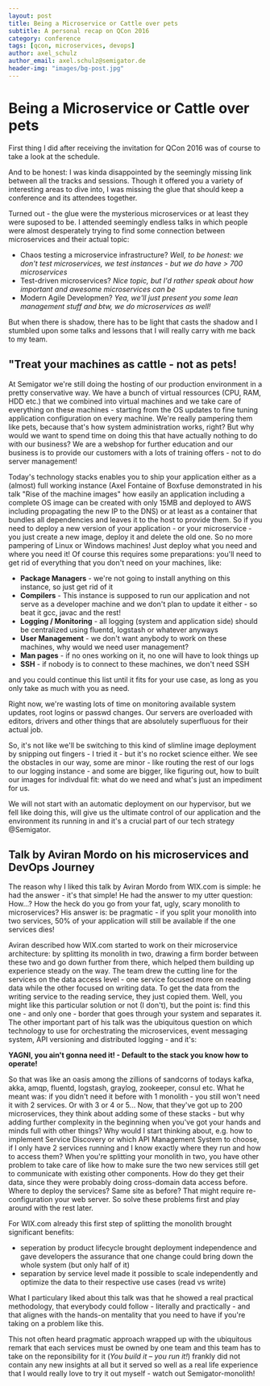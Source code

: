 ```yaml
---
layout: post
title: Being a Microservice or Cattle over pets
subtitle: A personal recap on QCon 2016
category: conference
tags: [qcon, microservices, devops]
author: axel_schulz
author_email: axel.schulz@semigator.de
header-img: "images/bg-post.jpg"
---
```


# Being a Microservice or Cattle over pets

First thing I did after receiving the invitation for QCon 2016 was of course to take a look at the schedule.

And to be honest: I was kinda disappointed by the seemingly missing link between all the tracks and sessions. Though it offered you a variety of interesting areas to dive into, I was missing the glue that should keep a conference and its attendees together.

Turned out - the glue were the mysterious microservices or at least they were suposed to be. I attended seemingly endless talks in which people were almost desperately trying to find some connection between microservices and their actual topic:

* Chaos testing a microservice infrastructure? _Well, to be honest: we don't test microservices, we test instances - but we do have > 700 microservices_
* Test-driven microservices? _Nice topic, but I'd rather speak about how important and awesome microservices can be_
* Modern Agile Developmen? _Yea, we'll just present you some lean management stuff and btw, we do microservices as well!_

But when there is shadow, there has to be light that casts the shadow and I stumbled upon some talks and lessons that I will really carry with me back to my team.

## "Treat your machines as cattle - not as pets!
At Semigator we're still doing the hosting of our production environment in a pretty conservative way. We have a bunch of virtual ressources (CPU, RAM, HDD etc.) that we combined into virtual machines and we take care of everything on these machines - starting from the OS updates to fine tuning application configuration on every machine. We're really pampering them like pets, because that's how system administration works, right? But why would we want to spend time on doing this that have actually nothing to do with our business? We are a webshop for further education and our business is to provide our customers with a lots of training offers - not to do server management!

Today's technology stacks enables you to ship your application either as a (almost) full working instance (Axel Fontaine of Boxfuse demonstrated in his talk "Rise of the machine images" how easily an application including a complete OS image can be created with only 15MB and deployed to AWS including propagating the new IP to the DNS) or at least as a container that bundles all dependencies and leaves it to the host to provide them. So if you need to deploy a new version of your application - or your microservice - you just create a new image, deploy it and delete the old one. So no more pampering of Linux or Windows machines! Just deploy what you need and where you need it! Of course this requires some preparations: you'll need to get rid of everything that you don't need on your machines, like:

* **Package Managers** - we're not going to install anything on this instance, so just get rid of it
* **Compilers** - This instance is supposed to run our application and not serve as a developer machine and we don't plan to update it either - so beat it gcc, javac and the rest!
* **Logging / Monitoring** - all logging (system and application side) should be centralized using fluentd, logstash or whatever anyways  
* **User Management** - we don't want anybody to work on these machines, why would we need user management?
* **Man pages** - if no ones working on it, no one will have to look things up
* **SSH** - if nobody is to connect to these machines, we don't need SSH

and you could continue this list until it fits for your use case, as long as you only take as much with you as need.

Right now, we're wasting lots of time on monitoring available system updates, root logins or passwd changes. Our servers are overloaded with editors, drivers and other things that are absolutely superfluous for their actual job.

So, it's not like we'll be switching to this kind of slimline image deployment by snipping out fingers - I tried it - but it's no rocket science either. We see the obstacles in our way, some are minor - like routing the rest of our logs to our logging instance - and some are bigger, like figuring out, how to built our images for indivdual fit: what do we need and what's just an impediment for us.

We will not start with an automatic deployment on our hypervisor, but we fell like doing this, will give us the ultimate control of our application and the environment its running in and it's a crucial part of our tech strategy @Semigator.

## Talk by Aviran Mordo on his microservices and DevOps Journey
The reason why I liked this talk by Aviran Mordo from WIX.com is simple: he had the answer - it's that simple! He had the answer to my utter question: How...? How the heck do you go from your fat, ugly, scary monolith to microservices? His answer is: be pragmatic - if you split your monolith into two services, 50% of your application will still be available if the one services dies!

Aviran described how WIX.com started to work on their microservice architecture: by splitting its monolith in two, drawing a firm border between these two and go down further from there, which helped them building up experience steady on the way. The team drew the cutting line for the services on the data access level - one service focused more on reading data while the other focused on writing data. To get the data from the writing service to the reading service, they just copied them. Well, you might like this particular solution or not (I don't), but the point is: find this one - and only one - border that goes through your system and separates it. The other important part of his talk was the ubiquitous question on which technology to use for orchestrating the microservices, event messaging system, API versioning and distributed logging - and it's:

**YAGNI, you ain't gonna need it! - Default to the stack you know how to operate!**

So that was like an oasis among the zillions of sandcorns of todays kafka, akka, amqp, fluentd, logstash, graylog, zookeeper, consul etc. What he meant was: if you didn't need it before with 1 monolith - you still won't need it with 2 services. Or with 3 or 4 or 5... Now, that they've got up to 200 microservices, they think about adding some of these stacks - but why adding further complexity in the beginning when you've got your hands and minds full with other things?
Why would I start thinking about, e.g. how to implement Service Discovery or which API Management System to choose, if I only have 2 services running and I know exactly where they run and how to access them?
When you're splitting your monolith in two, you have other problem to take care of like how to make sure the two new services still get to communicate with existing other components. How do they get their data, since they were probably doing cross-domain data access before. Where to deploy the services? Same site as before? That might require re-configuration your web server. So solve these problems first and play around with the rest later.

For WIX.com already this first step of splitting the monolith brought significant benefits:

* seperation by product lifecycle brought deployment independence and gave developers the assurance that one change could bring down the whole system (but only half of it)
* separation by service level made it possible to scale independently and optimize the data to their respective use cases (read vs write)  

What I particulary liked about this talk was that he showed a real practical methodology, that everybody could follow - literally and practically - and that alignes with the hands-on mentality that you need to have if you're taking on a problem like this.

This not often heard pragmatic approach wrapped up with the ubiquitous remark that each services must be owned by one team and this team has to take on the reponsibility for it (_You build it – you run it!_) frankly did not contain any new insights at all but it served so well as a real life experience that I would really love to try it out myself - watch out Semigator-monolith!
